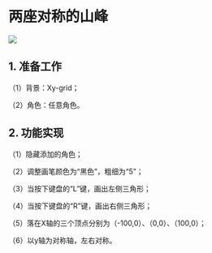 

# 两座对称的山峰

![](https://img-blog.csdnimg.cn/20210522135829295.png)


## 1. 准备工作

（1）背景：Xy-grid；

（2）角色：任意角色。


## 2. 功能实现

（1）隐藏添加的角色；

（2）调整画笔颜色为“黑色”，粗细为“5”；

（3）当按下键盘的“L”键，画出左侧三角形；

（4）当按下键盘的“R”键，画出右侧三角形；

（5）落在X轴的三个顶点分别为（-100,0）、（0,0）、（100,0）；

（6）以y轴为对称轴，左右对称。